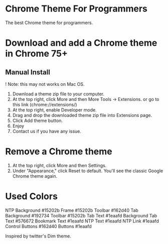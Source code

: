 # Chrome Theme For Programmers
The best Chrome theme for programmers.

# Download and add a Chrome theme in Chrome 75+
## Manual Install 

! Note: this may not works on Mac OS.

1. Download a theme zip file to your computer.
2. At the top right, click More and then More Tools -> Extensions. or go to this link (chrome://extensions/)
3. At the top right, enable Developer mode.
4. Drag and drop the downloaded theme zip file into Extensions page.
5. Click Add theme button.
6. Enjoy
7. Contact us if you have any issue.

# Remove a Chrome theme
1. At the top right, click More and then Settings.
2. Under "Appearance," click Reset to default. You'll see the classic Google Chrome theme again.


# Used Colors

NTP Background 	#15202b
Frame #15202b
Toolbar 	#162d40
Tab Background #192734
Toolbar #15202b
Tab Text #1eaafd
Background Tab Text #576672
Bookmark Text #1eaafd
NTP Text #1eaafd
NTP Link #1eaafd
Control Buttons #162d40
Buttons #1eaafd

Inspired by twitter's Dim theme.
